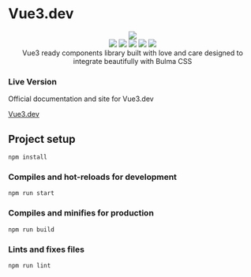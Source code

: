 # Vue3.dev

<p align="center">
  <a href="hhttps://vue3--dev.b-cdn.net">
        <img src="https://vue3--dev.b-cdn.net/vue3-ui-logo.png" />
  </a>
  <br/>
  <a href="https://www.npmjs.com/package/@pathscale/vue3-ui"><img src="https://img.shields.io/npm/v/@pathscale/vue3-ui?style=for-the-badge" /></a>
  <a href="https://www.npmjs.com/package/@pathscale/vue3-ui"><img src="https://img.shields.io/npm/dt/@pathscale/vue3-ui?style=for-the-badge" /></a>
  <a href="https://bundlephobia.com/result?p=@pathscale/vue3-ui"><img src="https://img.shields.io/bundlephobia/min/@pathscale/vue3-ui?style=for-the-badge" /></a>
  <a href="https://bundlephobia.com/result?p=@pathscale/vue3-ui"><img src="https://img.shields.io/bundlephobia/minzip/@pathscale/vue3-ui?style=for-the-badge" /></a>
  <a href="https://github.com/pathscale/vue3-ui/blob/master/LICENSE-MIT.txt"><img src="https://img.shields.io/npm/l/@pathscale/vue3-ui?style=for-the-badge" /></a>
  <br/>
  Vue3 ready components library built with love and care designed to integrate beautifully with Bulma CSS
</p>

### Live Version

Official documentation and site for Vue3.dev

<a href="http://vue3--dev.b-cdn.net/">Vue3.dev</a>

## Project setup

```
npm install
```

### Compiles and hot-reloads for development

```
npm run start
```

### Compiles and minifies for production

```
npm run build
```

### Lints and fixes files

```
npm run lint
```

